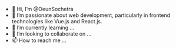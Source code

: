 - 👋 Hi, I’m @OeunSochetra
- 👀 I’m passionate about web development, particularly in frontend technologies like Vue.js and React.js.
- 🌱 I’m currently learning ...
- 💞️ I’m looking to collaborate on ...
- 📫 How to reach me ...

<!---
OeunSochetra/OeunSochetra is a ✨ special ✨ repository because its `README.md` (this file) appears on your GitHub profile.
You can click the Preview link to take a look at your changes.
--->
